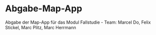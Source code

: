 # Abgabe-Map-App
Abgabe der Map-App für das Modul Fallstudie - Team: Marcel Do, Felix Stickel, Marc Plitz, Marc Herrmann
